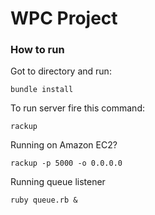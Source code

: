 # WPC Project

### How to run

Got to directory and run:
```
bundle install
```

To run server fire this command:
```
rackup
```

Running on Amazon EC2?
```
rackup -p 5000 -o 0.0.0.0
```

Running queue listener
```
ruby queue.rb &
```
